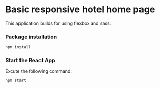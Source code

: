 # Basic responsive hotel home page

This application builds for using flexbox and sass.

### Package installation

```bash
npm install
```

### Start the React App

Excute the following command:

```bash
npm start
```
